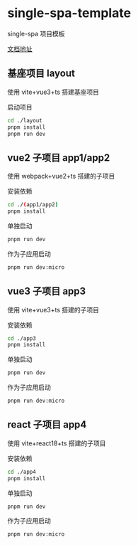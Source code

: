 # single-spa-template

single-spa 项目模板

[文档地址](https://2290774104.github.io/blog/微前端/single-spa/single-spa示例.html)

## 基座项目 layout

使用 vite+vue3+ts 搭建基座项目

启动项目

```sh
cd ./layout
pnpm install
pnpm run dev
```

## vue2 子项目 app1/app2

使用 webpack+vue2+ts 搭建的子项目

安装依赖

```sh
cd ./(app1/app2)
pnpm install
```

单独启动

```sh
pnpm run dev
```

作为子应用启动

```sh
pnpm run dev:micro
```

## vue3 子项目 app3

使用 vite+vue3+ts 搭建的子项目

安装依赖

```sh
cd ./app3
pnpm install
```

单独启动

```sh
pnpm run dev
```

作为子应用启动

```sh
pnpm run dev:micro
```

## react 子项目 app4

使用 vite+react18+ts 搭建的子项目

安装依赖

```sh
cd ./app4
pnpm install
```

单独启动

```sh
pnpm run dev
```

作为子应用启动

```sh
pnpm run dev:micro
```
